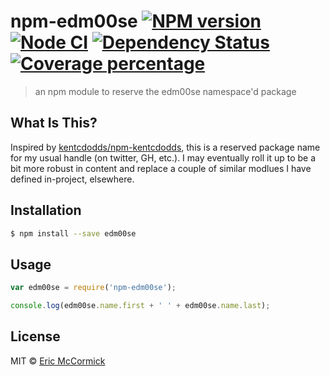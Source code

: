 # npm-edm00se [![NPM version][npm-image]][npm-url] [![Node CI][gh-build-image]][gh-build-url] [![Dependency Status][daviddm-image]][daviddm-url] [![Coverage percentage][coveralls-image]][coveralls-url]
> an npm module to reserve the edm00se namespace&#39;d package

## What Is This?

Inspired by [kentcdodds/npm-kentcdodds](https://github.com/kentcdodds/npm-kentcdodds), this is a reserved package name for my usual handle (on twitter, GH, etc.). I may eventually roll it up to be a bit more robust in content and replace a couple of similar modlues I have defined in-project, elsewhere.

## Installation

```sh
$ npm install --save edm00se
```

## Usage

```js
var edm00se = require('npm-edm00se');

console.log(edm00se.name.first + ' ' + edm00se.name.last);
```
## License

MIT © [Eric McCormick](https://edm00se.io/)


[npm-image]: https://badge.fury.io/js/edm00se.svg
[npm-url]: https://npmjs.org/package/edm00se
[gh-build-image]: https://github.com/edm00se/npm-edm00se/actions/workflows/nodejs.yml/badge.svg
[gh-build-url]: https://github.com/edm00se/npm-edm00se/actions/workflows/nodejs.yml
[daviddm-image]: https://david-dm.org/edm00se/npm-edm00se.svg?theme=shields.io
[daviddm-url]: https://david-dm.org/edm00se/npm-edm00se
[coveralls-image]: https://coveralls.io/repos/edm00se/npm-edm00se/badge.svg
[coveralls-url]: https://coveralls.io/r/edm00se/npm-edm00se
